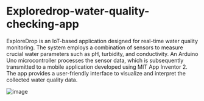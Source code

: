# Exploredrop-water-quality-checking-app

ExploreDrop is an IoT-based application designed for real-time water quality monitoring. The system employs a combination of sensors to measure crucial water parameters such as pH, turbidity, and conductivity. An Arduino Uno microcontroller processes the sensor data, which is subsequently transmitted to a mobile application developed using MIT App Inventor 2. The app provides a user-friendly interface to visualize and interpret the collected water quality data.

![image](https://github.com/sadhansd/Exploredrop-water-quality-checking-app/assets/79736843/23504464-42c8-4296-9a05-0c0d220bbf8a)
